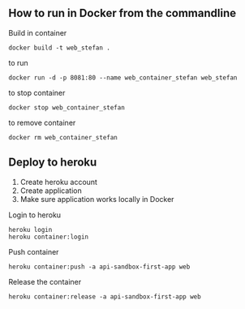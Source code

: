﻿## How to run in Docker from the commandline

Build in container
```
docker build -t web_stefan .
```

to run

```
docker run -d -p 8081:80 --name web_container_stefan web_stefan
```

to stop container
```
docker stop web_container_stefan
```

to remove container
```
docker rm web_container_stefan
```

## Deploy to heroku

1. Create heroku account
2. Create application
3. Make sure application works locally in Docker


Login to heroku
```
heroku login
heroku container:login
```

Push container
```
heroku container:push -a api-sandbox-first-app web
```

Release the container
```
heroku container:release -a api-sandbox-first-app web
```